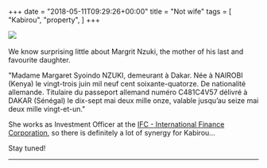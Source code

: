 +++
date = "2018-05-11T09:29:26+00:00"
title = "Not wife"
tags = [
    "Kabirou",
    "property",
]
+++
<div class="container" style="width:auto">
  <a target="blank" href="https://res.cloudinary.com/vincentstradic/image/upload/v1525861905/family/nzukipic.jpg">
    <img src="http://res.cloudinary.com/vincentstradic/image/upload/c_scale,q_100,w_195/v1525861905/family/nzukipic.jpg" style="max-width:100%">
  </a>
</div>
<br>
We know surprising little about Margrit Nzuki, the mother of his last and favourite daughter.

<!--more-->
<p>"Madame Margaret Syoindo NZUKI, demeurant à Dakar. Née à NAIROBI (Kenya) le vingt-trois juin mil neuf cent soixante-quatorze.
De nationalité allemande.
Titulaire du passeport allemand numéro C481C4V57 délivré à DAKAR (Sénégal) le dix-sept mai
deux mille onze, valable jusqu’au seize mai deux mille vingt-et-un."

She works as Investment Officer at the [IFC - International Finance Corporation](https://www.ifc.org/), so there is definitely a lot of synergy for Kabirou...


Stay tuned!




<hr>
